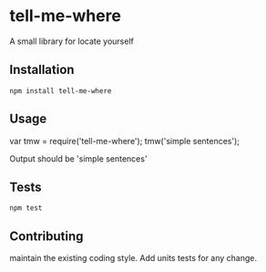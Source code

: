 tell-me-where
=============

A small library for locate yourself

## Installation
  `npm install tell-me-where`

## Usage
  var tmw = require('tell-me-where');
  tmw('simple sentences');

  Output should be 'simple sentences'

## Tests
  `npm test`

## Contributing
  maintain the existing coding style. Add units tests for any change.
